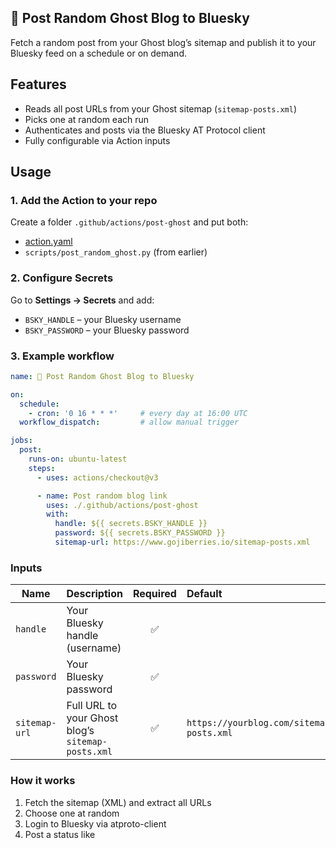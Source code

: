 ## &#x1F47B; Post Random Ghost Blog to Bluesky

Fetch a random post from your Ghost blog’s sitemap and publish it to your Bluesky feed on a schedule or on demand.

## Features

- Reads all post URLs from your Ghost sitemap (`sitemap-posts.xml`)
- Picks one at random each run
- Authenticates and posts via the Bluesky AT Protocol client
- Fully configurable via Action inputs

## Usage

### 1. Add the Action to your repo

Create a folder `.github/actions/post-ghost` and put both:
- [action.yaml](#action-metadata)  
- `scripts/post_random_ghost.py` (from earlier)

### 2. Configure Secrets

Go to **Settings → Secrets** and add:
- `BSKY_HANDLE` – your Bluesky username
- `BSKY_PASSWORD` – your Bluesky password

### 3. Example workflow

```yaml
name: 🥝 Post Random Ghost Blog to Bluesky

on:
  schedule:
    - cron: '0 16 * * *'     # every day at 16:00 UTC
  workflow_dispatch:         # allow manual trigger

jobs:
  post:
    runs-on: ubuntu-latest
    steps:
      - uses: actions/checkout@v3

      - name: Post random blog link
        uses: ./.github/actions/post-ghost
        with:
          handle: ${{ secrets.BSKY_HANDLE }}
          password: ${{ secrets.BSKY_PASSWORD }}
          sitemap-url: https://www.gojiberries.io/sitemap-posts.xml
```

### Inputs

| Name        | Description                                     | Required | Default                                 |
|-------------|-------------------------------------------------|:--------:|:----------------------------------------|
| `handle`      | Your Bluesky handle (username)                  | ✅       |                                          |
| `password`    | Your Bluesky password                           | ✅       |                                          |
| `sitemap-url` | Full URL to your Ghost blog’s `sitemap-posts.xml` | ✅       | `https://yourblog.com/sitemap-posts.xml` |



### How it works

1. Fetch the sitemap (XML) and extract all <loc> URLs
2. Choose one at random
3. Login to Bluesky via atproto-client
4. Post a status like
